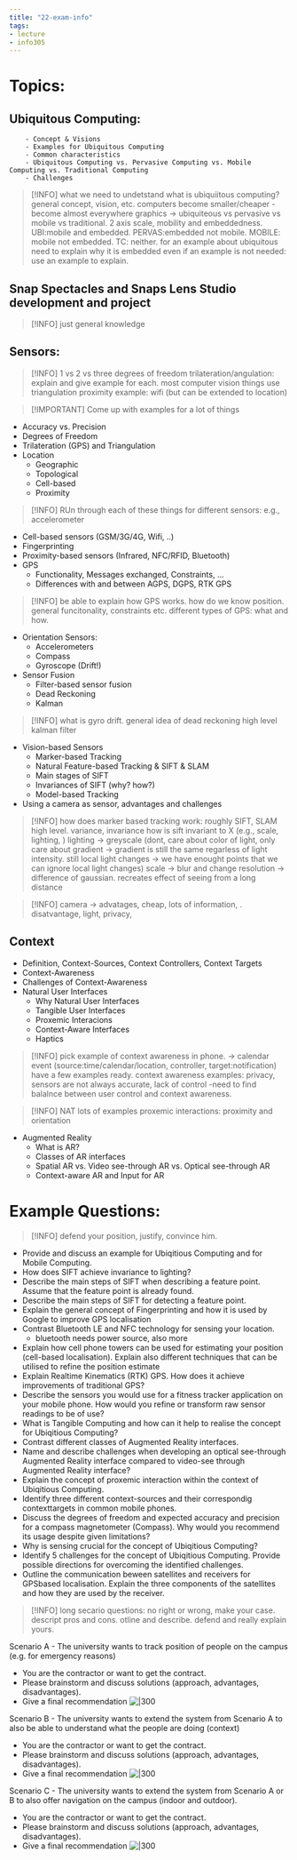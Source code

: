 ```yaml
---
title: "22-exam-info"
tags: 
- lecture
- info305
---
```




# Topics: 
## Ubiquitous Computing: 
		- Concept & Visions 
		- Examples for Ubiquitous Computing 
		- Common characteristics 
		- Ubiquitous Computing vs. Pervasive Computing vs. Mobile Computing vs. Traditional Computing 
		- Challenges		
> [!INFO] what we need to undetstand
> what is ubiquiitous computing? general concept, vision, etc. computers become smaller/cheaper - become almost everywhere
> graphics -> ubiquiteous vs pervasive vs mobile vs traditional. 2 axis scale, mobility and embeddedness. UBI:mobile and embedded. PERVAS:embedded not mobile. MOBILE: mobile not embedded. TC: neither. 
> for an example about ubiquitous need to explain why it is embedded
> even if an example is not needed: use an example to explain. 


## Snap Spectacles and Snaps Lens Studio development and project 
> [!INFO] just general knowledge


## Sensors: 
> [!INFO] 1 vs 2 vs three degrees of freedom
> trilateration/angulation: explain and give example for each. most computer vision things use triangulation
> proximity example: wifi (but can be extended to location)

> [!IMPORTANT] Come up with examples for a lot of things

- Accuracy vs. Precision 
- Degrees of Freedom 
- Trilateration (GPS) and Triangulation 
- Location 
	- Geographic 
	- Topological 
	- Cell-based 
	- Proximity

> [!INFO] RUn through each of these things for different sensors: e.g., accelerometer

- Cell-based sensors (GSM/3G/4G, Wifi, ..) 
- Fingerprinting 
- Proximity-based sensors (Infrared, NFC/RFID, Bluetooth) 
- GPS 
	- Functionality, Messages exchanged, Constraints, … 
	- Differences with and between AGPS, DGPS, RTK GPS
	
> [!INFO] be able to explain how GPS works. how do we know position. general funcitonality, constraints etc. 
> different types of GPS: what and how.
	
- Orientation Sensors: 
	- Accelerometers 
	- Compass 
	- Gyroscope (Drift!) 
- Sensor Fusion 
	- Filter-based sensor fusion 
	- Dead Reckoning 
	- Kalman

> [!INFO] what is gyro drift. 
> general idea of dead reckoning
> high level kalman filter

- Vision-based Sensors 
	- Marker-based Tracking 
	- Natural Feature-based Tracking & SIFT & SLAM 
	- Main stages of SIFT 
	- Invariances of SIFT (why? how?) 
	- Model-based Tracking
- Using a camera as sensor, advantages and challenges

> [!INFO] how does marker based tracking work: roughly
> SIFT, SLAM high level. variance, invariance
> how is sift invariant to X (e.g., scale, lighting, ) 
> lighting -> greyscale (dont, care about color of light, only care about gradient -> gradient is still the same regarless of light intensity. still local light changes -> we have enought points that we can ignore local light changes)
> scale -> blur and change resolution -> difference of gaussian. recreates effect of seeing from a long distance

> [!INFO] camera -> advatages, cheap, lots of information, . disatvantage, light, privacy, 


## Context 
- Definition, Context-Sources, Context Controllers, Context Targets 
- Context-Awareness 
- Challenges of Context-Awareness 
- Natural User Interfaces 
	- Why Natural User Interfaces 
	- Tangible User Interfaces 
	- Proxemic Interacions 
	- Context-Aware Interfaces 
	- Haptics

> [!INFO] pick example of context awareness in phone. -> 
> calendar event (source:time/calendar/location, controller, target:notification)
> have a few examples ready.
> context awareness examples: privacy, sensors are not always accurate, lack of control -need to find balalnce between user control and context awareness.

> [!INFO] NAT
> lots of examples 
> proxemic interactions: proximity and orientation
	 
- Augmented Reality 
	- What is AR? 
	- Classes of AR interfaces 
	- Spatial AR vs. Video see-through AR vs. Optical see-through AR 
	- Context-aware AR and Input for AR


# Example Questions: 

> [!INFO] defend your position, justify, convince him. 

- Provide and discuss an example for Ubiqitious Computing and for Mobile Computing. 
- How does SIFT achieve invariance to lighting? 
- Describe the main steps of SIFT when describing a feature point. Assume that the feature point is already found. 
- Describe the main steps of SIFT for detecting a feature point. 
- Explain the general concept of Fingerprinting and how it is used by Google to improve GPS localisation
- Contrast Bluetooth LE and NFC technology for sensing your location. 
	- bluetooth needs power source, also more
- Explain how cell phone towers can be used for estimating your position (cell-based localisation). Explain also different techniques that can be utilised to refine the position estimate 
- Explain Realtime Kinematics (RTK) GPS. How does it achieve improvements of traditional GPS? 
- Describe the sensors you would use for a fitness tracker application on your mobile phone. How would you refine or transform raw sensor readings to be of use? 
- What is Tangible Computing and how can it help to realise the concept for Ubiqitious Computing? 
- Contrast different classes of Augmented Reality interfaces. 
- Name and describe challenges when developing an optical see-through Augmented Reality interface compared to video-see through Augmented Reality interface? 
- Explain the concept of proxemic interaction within the context of Ubiqitious Computing. 
- Identify three different context-sources and their correspondig contexttargets in common mobile phones. 
- Discuss the degrees of freedom and expected accuracy and precision for a compass magnetometer (Compass). Why would you recommend its usage despite given limitations? 
- Why is sensing crucial for the concept of Ubiqitious Computing? 
- Identify 5 challenges for the concept of Ubiqitious Computing. Provide possible directions for overcoming the identified challenges. 
- Outline the communication beween satellites and receivers for GPSbased localisation. Explain the three components of the satellites and how they are used by the receiver.

> [!INFO] long secario questions: no right or wrong, make your case. descript pros and cons. otline and describe. defend and really explain yours. 

Scenario A - The university wants to track position of people on the campus (e.g. for emergency reasons) 
- You are the contractor or want to get the contract. 
- Please brainstorm and discuss solutions (approach, advantages, disadvantages). 
- Give a final recommendation
![|300](https://i.imgur.com/V8O0url.png)

Scenario B - The university wants to extend the system from Scenario A to also be able to understand what the people are doing (context) 
- You are the contractor or want to get the contract. 
- Please brainstorm and discuss solutions (approach, advantages, disadvantages). 
- Give a final recommendation
![|300](https://i.imgur.com/AXYNHVT.png)

Scenario C - The university wants to extend the system from Scenario A or B to also offer navigation on the campus (indoor and outdoor). 
- You are the contractor or want to get the contract. 
- Please brainstorm and discuss solutions (approach, advantages, disadvantages). 
- Give a final recommendation
![|300](https://i.imgur.com/tbw0nES.png)